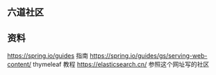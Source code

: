 ## 六道社区

## 资料
https://spring.io/guides 指南
https://spring.io/guides/gs/serving-web-content/  thymeleaf 教程
https://elasticsearch.cn/  参照这个网址写的社区
